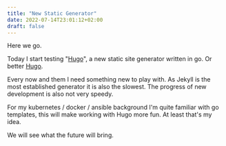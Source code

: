 ```yaml
---
title: "New Static Generator"
date: 2022-07-14T23:01:12+02:00
draft: false
---
```

Here we go.

Today I start testing "[Hugo](https://gohugo.io/)", a new static site generator written in go. Or better <a href="https://gohugo.io/" target="_blank">Hugo</a>.

Every now and them I need something new to play with. As Jekyll is the most 
established generator it is also the slowest. The progress of new development
is also not very speedy.<!--more-->

For my kubernetes / docker / ansible background I'm quite familiar with go templates,
this will make working with Hugo more fun. At least that's my idea.

We will see what the future will bring.
